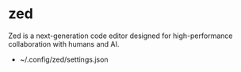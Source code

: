 # zed

Zed is a next-generation code editor designed for
high-performance collaboration with humans and AI.


- ~/.config/zed/settings.json

